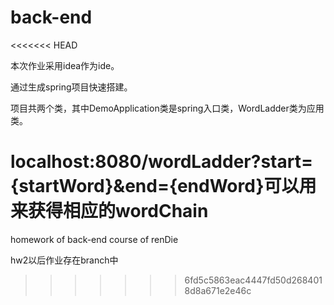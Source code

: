 # back-end
<<<<<<< HEAD

本次作业采用idea作为ide。

通过生成spring项目快速搭建。

项目共两个类，其中DemoApplication类是spring入口类，WordLadder类为应用类。

localhost:8080/wordLadder?start={startWord}&end={endWord}可以用来获得相应的wordChain
=======
homework of back-end course of renDie

hw2以后作业存在branch中
>>>>>>> 6fd5c5863eac4447fd50d2684018d8a671e2e46c
